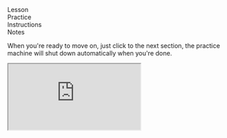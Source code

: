 <!--
This is the template for the self-paced courses.
Put your content in between the comments that mark
out the different sections.  Text should be written
in markdown.
-->


<link rel="stylesheet" href="/static/selfpaced/selfpaced.css" />

<script defer="" src="//code.jquery.com/jquery-1.11.2.js"></script>

<script defer="" src="https://try.puppet.com/js/selfpaced.js"></script>

<div id="lesson">

<div id="instructions">

<div class="instruction-header">
<i class="fa fa-graduation-cap"></i>
Lesson
</div>
<div class="instruction-content">

<!-- Primary Text of the lesson -->
<!-------------------------------->





<!-- End of primary test of the lesson -->

</div>
<div class="instruction-header">
<i class="fa fa-desktop"></i>
Practice
</div>

<div class="instruction-content">

<!-- High level description of the exercise. -->
<!-------------------------------------------->





<!-- End of high level description. -->


</div>

<div class="instruction-header">
<i class="fa fa-square-check-o"></i>
Instructions
</div>

<div class="instruction-content">
<!-- Step by step instructions -->
<!-------------------------------->






<!-- End of step by step instruction -->

</div>

<div class="instruction-header">
<i class="fa fa-pencil"></i>
Notes
</div>
<div class="instruction-content">

<!-- Other notes -->
<!-------------------->

When you're ready to move on, just click to the next section, the practice
machine will shut down automatically when you're done.


<!-- End of notes section -->

</div>
</div>

<div id="terminal">
<iframe id="try" src="https://try.puppet.com/sandbox/?course=COURSENAME" name="terminal"></iframe>
</div>
</div>

